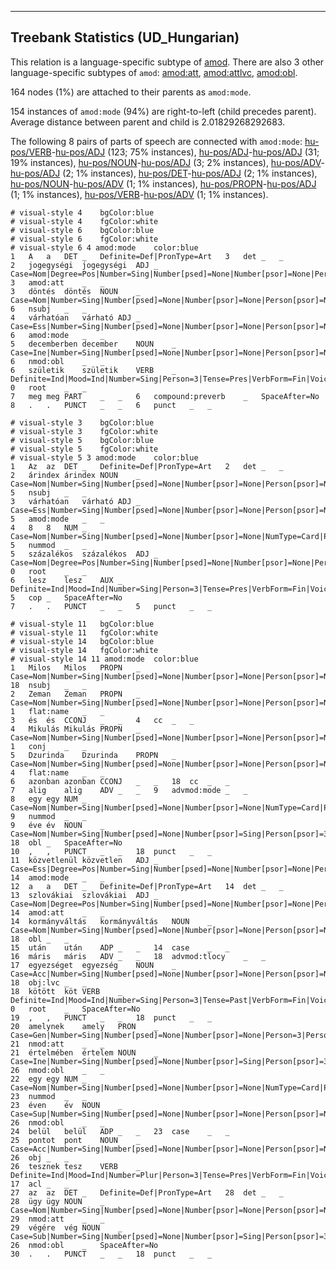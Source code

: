 

--------------------------------------------------------------------------------

## Treebank Statistics (UD_Hungarian)

This relation is a language-specific subtype of [amod]().
There are also 3 other language-specific subtypes of `amod`: [amod:att](), [amod:attlvc](), [amod:obl]().

164 nodes (1%) are attached to their parents as `amod:mode`.

154 instances of `amod:mode` (94%) are right-to-left (child precedes parent).
Average distance between parent and child is 2.01829268292683.

The following 8 pairs of parts of speech are connected with `amod:mode`: [hu-pos/VERB]()-[hu-pos/ADJ]() (123; 75% instances), [hu-pos/ADJ]()-[hu-pos/ADJ]() (31; 19% instances), [hu-pos/NOUN]()-[hu-pos/ADJ]() (3; 2% instances), [hu-pos/ADV]()-[hu-pos/ADJ]() (2; 1% instances), [hu-pos/DET]()-[hu-pos/ADJ]() (2; 1% instances), [hu-pos/NOUN]()-[hu-pos/ADV]() (1; 1% instances), [hu-pos/PROPN]()-[hu-pos/ADJ]() (1; 1% instances), [hu-pos/VERB]()-[hu-pos/ADV]() (1; 1% instances).


~~~ conllu
# visual-style 4	bgColor:blue
# visual-style 4	fgColor:white
# visual-style 6	bgColor:blue
# visual-style 6	fgColor:white
# visual-style 6 4 amod:mode	color:blue
1	A	a	DET	_	Definite=Def|PronType=Art	3	det	_	_
2	jogegységi	jogegységi	ADJ	_	Case=Nom|Degree=Pos|Number=Sing|Number[psed]=None|Number[psor]=None|Person[psor]=None	3	amod:att	_	_
3	döntés	döntés	NOUN	_	Case=Nom|Number=Sing|Number[psed]=None|Number[psor]=None|Person[psor]=None	6	nsubj	_	_
4	várhatóan	várható	ADJ	_	Case=Ess|Number=Sing|Number[psed]=None|Number[psor]=None|Person[psor]=None|VerbForm=PartPres	6	amod:mode	_	_
5	decemberben	december	NOUN	_	Case=Ine|Number=Sing|Number[psed]=None|Number[psor]=None|Person[psor]=None	6	nmod:obl	_	_
6	születik	születik	VERB	_	Definite=Ind|Mood=Ind|Number=Sing|Person=3|Tense=Pres|VerbForm=Fin|Voice=Act	0	root	_	_
7	meg	meg	PART	_	_	6	compound:preverb	_	SpaceAfter=No
8	.	.	PUNCT	_	_	6	punct	_	_

~~~


~~~ conllu
# visual-style 3	bgColor:blue
# visual-style 3	fgColor:white
# visual-style 5	bgColor:blue
# visual-style 5	fgColor:white
# visual-style 5 3 amod:mode	color:blue
1	Az	az	DET	_	Definite=Def|PronType=Art	2	det	_	_
2	árindex	árindex	NOUN	_	Case=Nom|Number=Sing|Number[psed]=None|Number[psor]=None|Person[psor]=None	5	nsubj	_	_
3	várhatóan	várható	ADJ	_	Case=Ess|Number=Sing|Number[psed]=None|Number[psor]=None|Person[psor]=None|VerbForm=PartPres	5	amod:mode	_	_
4	8	8	NUM	_	Case=Nom|Number=Sing|Number[psed]=None|Number[psor]=None|NumType=Card|Person[psor]=None	5	nummod	_	_
5	százalékos	százalékos	ADJ	_	Case=Nom|Degree=Pos|Number=Sing|Number[psed]=None|Number[psor]=None|Person[psor]=None	0	root	_	_
6	lesz	lesz	AUX	_	Definite=Ind|Mood=Ind|Number=Sing|Person=3|Tense=Pres|VerbForm=Fin|Voice=Act	5	cop	_	SpaceAfter=No
7	.	.	PUNCT	_	_	5	punct	_	_

~~~


~~~ conllu
# visual-style 11	bgColor:blue
# visual-style 11	fgColor:white
# visual-style 14	bgColor:blue
# visual-style 14	fgColor:white
# visual-style 14 11 amod:mode	color:blue
1	Milos	Milos	PROPN	_	Case=Nom|Number=Sing|Number[psed]=None|Number[psor]=None|Person[psor]=None	18	nsubj	_	_
2	Zeman	Zeman	PROPN	_	Case=Nom|Number=Sing|Number[psed]=None|Number[psor]=None|Person[psor]=None	1	flat:name	_	_
3	és	és	CCONJ	_	_	4	cc	_	_
4	Mikulás	Mikulás	PROPN	_	Case=Nom|Number=Sing|Number[psed]=None|Number[psor]=None|Person[psor]=None	1	conj	_	_
5	Dzurinda	Dzurinda	PROPN	_	Case=Nom|Number=Sing|Number[psed]=None|Number[psor]=None|Person[psor]=None	4	flat:name	_	_
6	azonban	azonban	CCONJ	_	_	18	cc	_	_
7	alig	alig	ADV	_	_	9	advmod:mode	_	_
8	egy	egy	NUM	_	Case=Nom|Number=Sing|Number[psed]=None|Number[psor]=None|NumType=Card|Person[psor]=None	9	nummod	_	_
9	éve	év	NOUN	_	Case=Nom|Number=Sing|Number[psed]=None|Number[psor]=Sing|Person[psor]=3	18	obl	_	SpaceAfter=No
10	,	,	PUNCT	_	_	18	punct	_	_
11	közvetlenül	közvetlen	ADJ	_	Case=Ess|Degree=Pos|Number=Sing|Number[psed]=None|Number[psor]=None|Person[psor]=None	14	amod:mode	_	_
12	a	a	DET	_	Definite=Def|PronType=Art	14	det	_	_
13	szlovákiai	szlovákiai	ADJ	_	Case=Nom|Degree=Pos|Number=Sing|Number[psed]=None|Number[psor]=None|Person[psor]=None	14	amod:att	_	_
14	kormányváltás	kormányváltás	NOUN	_	Case=Nom|Number=Sing|Number[psed]=None|Number[psor]=None|Person[psor]=None	18	obl	_	_
15	után	után	ADP	_	_	14	case	_	_
16	máris	máris	ADV	_	_	18	advmod:tlocy	_	_
17	egyezséget	egyezség	NOUN	_	Case=Acc|Number=Sing|Number[psed]=None|Number[psor]=None|Person[psor]=None	18	obj:lvc	_	_
18	kötött	köt	VERB	_	Definite=Ind|Mood=Ind|Number=Sing|Person=3|Tense=Past|VerbForm=Fin|Voice=Act	0	root	_	SpaceAfter=No
19	,	,	PUNCT	_	_	18	punct	_	_
20	amelynek	amely	PRON	_	Case=Gen|Number=Sing|Number[psed]=None|Number[psor]=None|Person=3|Person[psor]=None|PronType=Rel	21	nmod:att	_	_
21	értelmében	értelem	NOUN	_	Case=Ine|Number=Sing|Number[psed]=None|Number[psor]=Sing|Person[psor]=3	26	nmod:obl	_	_
22	egy	egy	NUM	_	Case=Nom|Number=Sing|Number[psed]=None|Number[psor]=None|NumType=Card|Person[psor]=None	23	nummod	_	_
23	éven	év	NOUN	_	Case=Sup|Number=Sing|Number[psed]=None|Number[psor]=None|Person[psor]=None	26	nmod:obl	_	_
24	belül	belül	ADP	_	_	23	case	_	_
25	pontot	pont	NOUN	_	Case=Acc|Number=Sing|Number[psed]=None|Number[psor]=None|Person[psor]=None	26	obj	_	_
26	tesznek	tesz	VERB	_	Definite=Ind|Mood=Ind|Number=Plur|Person=3|Tense=Pres|VerbForm=Fin|Voice=Act	17	acl	_	_
27	az	az	DET	_	Definite=Def|PronType=Art	28	det	_	_
28	ügy	ügy	NOUN	_	Case=Nom|Number=Sing|Number[psed]=None|Number[psor]=None|Person[psor]=None	29	nmod:att	_	_
29	végére	vég	NOUN	_	Case=Sub|Number=Sing|Number[psed]=None|Number[psor]=Sing|Person[psor]=3	26	nmod:obl	_	SpaceAfter=No
30	.	.	PUNCT	_	_	18	punct	_	_

~~~


